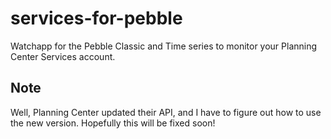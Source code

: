 # services-for-pebble

Watchapp for the Pebble Classic and Time series to monitor your Planning Center Services account.

## Note

Well, Planning Center updated their API, and I have to figure out how to use the new version. Hopefully this will be fixed soon!
